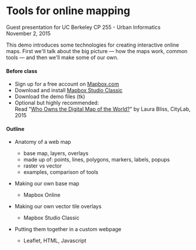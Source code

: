 # Tools for online mapping

Guest presentation for UC Berkeley CP 255 - Urban Informatics  
November 2, 2015

This demo introduces some technologies for creating interactive online maps. First we'll talk about the big picture — how the maps work, common tools — and then we'll make some of our own.


#### Before class

* Sign up for a free account on [Mapbox.com](https://www.mapbox.com)
* Download and install [Mapbox Studio Classic](https://www.mapbox.com/mapbox-studio-classic/)
* Download the demo files (tk)
* Optional but highly recommended:  
  Read "[Who Owns the Digital Map of the World?](http://www.citylab.com/design/2015/06/who-owns-the-digital-map-of-the-world/396119/)" by Laura Bliss, CityLab, 2015


#### Outline

* Anatomy of a web map
	* base map, layers, overlays
	* made up of: points, lines, polygons, markers, labels, popups
	* raster vs vector
	* examples, comparison of tools
	
* Making our own base map
	* Mapbox Online
	
* Making our own vector tile overlays
	* Mapbox Studio Classic

* Putting them together in a custom webpage
	* Leaflet, HTML, Javascript

